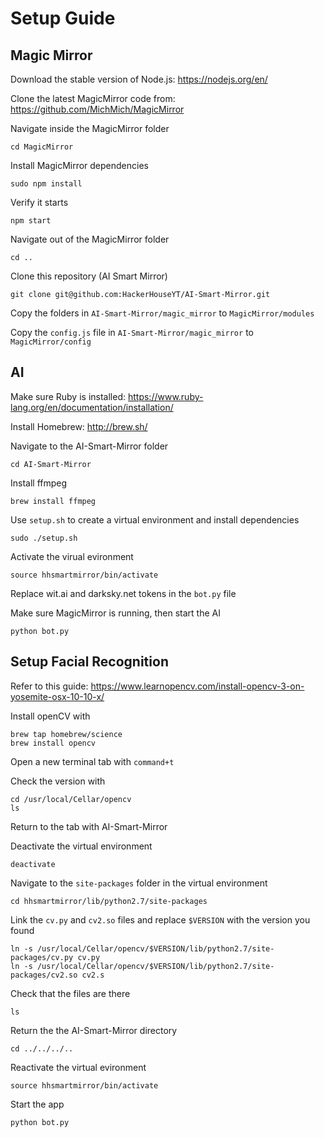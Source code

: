 # Setup Guide

## Magic Mirror
Download the stable version of Node.js: 
https://nodejs.org/en/

Clone the latest MagicMirror code from:
https://github.com/MichMich/MagicMirror

Navigate inside the MagicMirror folder
```shell
cd MagicMirror
```

Install MagicMirror dependencies
```shell
sudo npm install
```
 
Verify it starts
```shell
npm start
```
 
Navigate out of the MagicMirror folder
```shell
cd ..
```
 
Clone this repository (AI Smart Mirror)
```shell
git clone git@github.com:HackerHouseYT/AI-Smart-Mirror.git
```

Copy the folders in `AI-Smart-Mirror/magic_mirror` to `MagicMirror/modules`

Copy the `config.js` file in `AI-Smart-Mirror/magic_mirror` to `MagicMirror/config`
 
## AI
 
Make sure Ruby is installed: https://www.ruby-lang.org/en/documentation/installation/
 
Install Homebrew: http://brew.sh/
 
Navigate to the AI-Smart-Mirror folder
```shell
cd AI-Smart-Mirror
```

Install ffmpeg
```
brew install ffmpeg
```

Use `setup.sh` to create a virtual environment and install dependencies
```shell
sudo ./setup.sh
```

Activate the virual evironment
```shell
source hhsmartmirror/bin/activate
```

Replace wit.ai and darksky.net tokens in the `bot.py` file

Make sure MagicMirror is running, then start the AI
```shell
python bot.py
```

## Setup Facial Recognition
Refer to this guide: https://www.learnopencv.com/install-opencv-3-on-yosemite-osx-10-10-x/

Install openCV with 
```shell
brew tap homebrew/science
brew install opencv
```

Open a new terminal tab with `command+t`

Check the version with
```shell
cd /usr/local/Cellar/opencv
ls
```
Return to the tab with AI-Smart-Mirror

Deactivate the virtual environment
```shell
deactivate
```

Navigate to the `site-packages` folder in the virtual environment
```shell
cd hhsmartmirror/lib/python2.7/site-packages
```

Link the `cv.py` and `cv2.so` files and replace `$VERSION` with the version you found
```shell
ln -s /usr/local/Cellar/opencv/$VERSION/lib/python2.7/site-packages/cv.py cv.py
ln -s /usr/local/Cellar/opencv/$VERSION/lib/python2.7/site-packages/cv2.so cv2.s
```

Check that the files are there
```shell
ls
```
Return the the AI-Smart-Mirror directory
```shell
cd ../../../..
```

Reactivate the virtual evironment
```shell
source hhsmartmirror/bin/activate
```

Start the app
```shell
python bot.py
```
 
